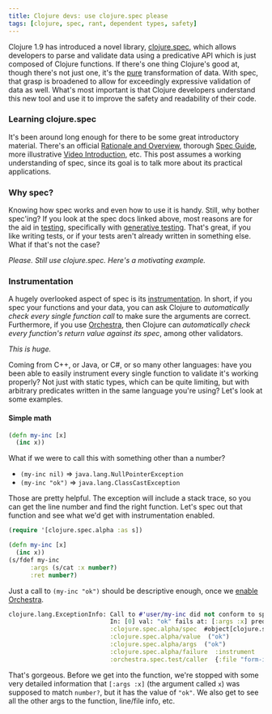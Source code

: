 ```yaml
---
title: Clojure devs: use clojure.spec please
tags: [clojure, spec, rant, dependent types, safety]
---
```


Clojure 1.9 has introduced a novel library,
[clojure.spec](https://clojure.org/about/spec), which allows developers to parse
and validate data using a predicative API which is just composed of Clojure
functions. If there's one thing Clojure's good at, though there's not just one,
it's the [pure](https://en.wikipedia.org/wiki/Pure_function) transformation of
data. With spec, that grasp is broadened to allow for exceedingly expressive
validation of data as well. What's most important is that Clojure developers
understand this new tool and use it to improve the safety and readability of
their code.

### Learning clojure.spec
It's been around long enough for there to be some great introductory material.
There's an official [Rationale and Overview](https://clojure.org/about/spec),
thorough [Spec Guide](https://clojure.org/guides/spec), more illustrative [Video
Introduction](https://lambdaisland.com/episodes/clojure-spec), etc. This post
assumes a working understanding of spec, since its goal is to talk more about
its practical applications.

### Why spec?
Knowing how spec works and even how to use it is handy. Still, why bother
spec'ing? If you look at the spec docs linked above, most reasons are for the
aid in [testing](https://en.wikipedia.org/wiki/Software_testing), specifically
with [generative testing](https://clojure.org/guides/spec#_generators). That's
great, if you like writing tests, or if your tests aren't already written in
something else. What if that's not the case?

*Please. Still use clojure.spec. Here's a motivating example.*

### Instrumentation
A hugely overlooked aspect of spec is its
[instrumentation](https://clojure.org/guides/spec#_instrumentation_and_testing).
In short, if you spec your functions and your data, you can ask Clojure to
*automatically check every single function call* to make sure the arguments are
correct. Furthermore, if you use
[Orchestra](https://github.com/jeaye/orchestra), then Clojure can *automatically
check every function's return value against its spec*, among other validators.

*This is huge.*

Coming from C++, or Java, or C#, or so many other languages: have you been able
to easily instrument every single function to validate it's working properly?
Not just with static types, which can be quite limiting, but with arbitrary
predicates written in the same language you're using? Let's look at some
examples.

#### Simple math
```clojure
(defn my-inc [x]
  (inc x))
```

What if we were to call this with something other than a number?

* `(my-inc nil)` => `java.lang.NullPointerException`
* `(my-inc "ok")` => `java.lang.ClassCastException`

Those are pretty helpful. The exception will include a stack trace, so you can
get the line number and find the right function. Let's spec out that function
and see what we'd get with instrumentation enabled.

```clojure
(require '[clojure.spec.alpha :as s])

(defn my-inc [x]
  (inc x))
(s/fdef my-inc
      :args (s/cat :x number?)
      :ret number?)
```

Just a call to `(my-inc "ok")` should be descriptive enough, once we [enable
Orchestra](https://github.com/jeaye/orchestra#usage).

```clojure
clojure.lang.ExceptionInfo: Call to #'user/my-inc did not conform to spec:
                            In: [0] val: "ok" fails at: [:args :x] predicate: number?
                            :clojure.spec.alpha/spec  #object[clojure.spec.alpha$regex_spec_impl$reify__1200 0x5422f7a "clojure.spec.alpha$regex_spec_impl$reify__1200@5422f7a"]
                            :clojure.spec.alpha/value  ("ok")
                            :clojure.spec.alpha/args  ("ok")
                            :clojure.spec.alpha/failure  :instrument
                            :orchestra.spec.test/caller  {:file "form-init6204324603710300718.clj", :line 1, :var-scope user/eval42203}
```

That's gorgeous. Before we get into the function, we're stopped with some very
detailed information that `[:args :x]` (the argument called `x`) was supposed to
match `number?`, but it has the value of `"ok"`. We also get to see all the
other args to the function, line/file info, etc.
